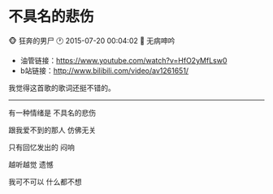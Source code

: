 #  不具名的悲伤
:monkey_face: 狂奔的男尸  :clock1: 2015-07-20 00:04:02  :open_file_folder:   无病呻吟

* 油管链接：https://www.youtube.com/watch?v=HfO2yMfLsw0
* b站链接：http://www.bilibili.com/video/av1261651/


我觉得这首歌的歌词还挺不错的。

-----


有一种情绪是  不具名的悲伤

跟我爱不到的那人  仿佛无关

只有回忆发出的   闷响

越听越觉   遗憾

我可不可以  什么都不想








